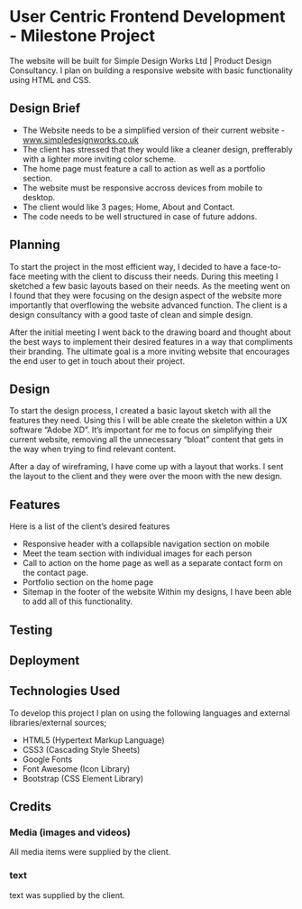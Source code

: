 # User Centric Frontend Development - Milestone Project

The website will be built for Simple Design Works Ltd | Product Design Consultancy. I plan on building a responsive website with basic functionality using HTML and CSS. 

## Design Brief
- The Website needs to be a simplified version of their current website - www.simpledesignworks.co.uk
- The client has stressed that they would like a cleaner design, prefferably with a lighter more inviting color scheme.
- The home page must feature a call to action as well as a portfolio section. 
- The website must be responsive accross devices from mobile to desktop. 
- The client would like 3 pages; Home, About and Contact.
- The code needs to be well structured in case of future addons. 

## Planning
To start the project in the most efficient way, I decided to have a face-to-face meeting with the client to discuss their needs. During this meeting I sketched a few basic layouts based on their needs. As the meeting went on I found that they were focusing on the design aspect of the website more importantly that overflowing the website advanced function. The client is a design consultancy with a good taste of clean and simple design. 

After the initial meeting I went back to the drawing board and thought about the best ways to implement their desired features in a way that compliments their branding. The ultimate goal is a more inviting website that encourages the end user to get in touch about their project.

## Design 
To start the design process, I created a basic layout sketch with all the features they need. Using this I will be able create the skeleton within a UX software “Adobe XD”. It’s important for me to focus on simplifying their current website, removing all the unnecessary “bloat” content that gets in the way when trying to find relevant content. 

After a day of wireframing, I have come up with a layout that works. I sent the layout to the client and they were over the moon with the new design. 

## Features
Here is a list of the client’s desired features
-	Responsive header with a collapsible navigation section on mobile
-	Meet the team section with individual images for each person
-	Call to action on the home page as well as a separate contact form on the contact page. 
-	Portfolio section on the home page
-	Sitemap in the footer of the website
Within my designs, I have been able to add all of this functionality. 

## Testing 


## Deployment

## Technologies Used
To develop this project I plan on using the following languages and external libraries/external sources;

- HTML5 (Hypertext Markup Language)
- CSS3 (Cascading Style Sheets)
- Google Fonts
- Font Awesome (Icon Library)
- Bootstrap (CSS Element Library)



## Credits 

### Media (images and videos)
All media items were supplied by the client.

### text
text was supplied by the client.